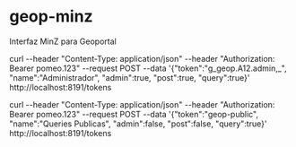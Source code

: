 # geop-minz
Interfaz MinZ para Geoportal

curl --header "Content-Type: application/json" --header "Authorization: Bearer pomeo.123" --request POST --data '{"token":"g_geop.A12.admin,_", "name":"Administrador", "admin":true, "post":true, "query":true}' http://localhost:8191/tokens

curl --header "Content-Type: application/json" --header "Authorization: Bearer pomeo.123" --request POST --data '{"token":"geop-public", "name":"Queries Publicas", "admin":false, "post":false, "query":true}' http://localhost:8191/tokens
